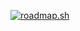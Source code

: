 [![roadmap.sh](https://roadmap.sh/card/tall/645a32b9f3d9ecfa51d88a1f?variant=dark)](https://roadmap.sh)

